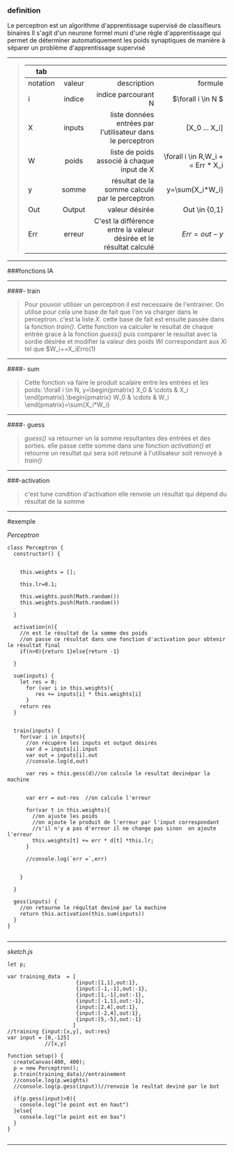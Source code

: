 <div id="def">
    <h3>definition</h3>
<p>Le perceptron est un algorithme d'apprentissage supervisé de classifieurs binaires Il s'agit d'un neurone formel muni d'une règle d'apprentissage qui permet de déterminer automatiquement les poids synaptiques de manière à séparer un problème d'apprentissage supervisé</p>
</div>

---

>|tab||||
>|---------|:----:|----------:|------:|
>|notation|valeur|description|formule|
>|i|indice|indice parcourant N|$\forall i \in N $|
>|X | inputs|liste données entrées par l'utilisateur dans le perceptron|[X_0 ... X_i]|
>|W | poids|liste de poids associé à chaque input de X| \forall i \in R,W_i + = Err * X_i|
>|y | somme|résultat de la somme calculé par le perceptron|y=\sum{X_i*W_i}|
>|Out|Output |valeur  désirée|Out \in  {0,1}|
>|Err|erreur|C'est la différence entre la valeur désirée et le résultat calculé|<Latex>$Err=out-y$</Latex>|

---

###fonctions IA

---

####- train
>Pour pouvoir utiliser un perceptron il est necessaire de l'entrainer. On utilise pour cela une base de fait que l'on va charger dans le perceptron. c'est la liste *X*. cette base de fait est ensuite passée dans la fonction *train()*. 
>Cette fonction va calculer le resultat de chaque entrée grace à la fonction *guess()* puis comparer le resultat avec la sordie désirée et  modifier la valeur des poids *Wi* correspondant aux *Xi* tel que $W_i+=X_i*Err*o(1)

---

####- sum
> Cette fonction va faire le produit scalaire entre les entrées et les poids: \forall i \in N, y=\begin{pmatrix} X_0 & \cdots & X_i \end{pmatrix}.\begin{pmatrix} W_0 & \cdots & W_i \end{pmatrix}=\sum{X_i*W_i}

---

####- guess
>*guess()* va retourner un la somme resultantes des entrées et des sorties. elle passe cette somme dans une fonction *activation()* et retourne un resultat qui sera soit retouné à l'utilisateur soit renvoyé à *train()*

---

###-activation
>c'est tune condition d'activation elle renvoie un résultat qui dépend du résultat de la somme

---

#exemple

*Perceptron*
```
class Perceptron {
  constructor() {

    
    this.weights = [];
    
    this.lr=0.1;

    this.weights.push(Math.random())
    this.weights.push(Math.random())
        
  }
  
  activation(n){
    //n est le résultat de la somme des poids
    //on passe ce résultat dans une fonction d'activation pour obtenir le résultat final
    if(n>0){return 1}else{return -1}
    
  }

  sum(inputs) {
    let res = 0;
      for (var i in this.weights){
         res += inputs[i] * this.weights[i] 
      }
    return res
  }


  train(inputs) {
    for(var i in inputs){
      //on récupère les inputs et output désirés
      var d = inputs[i].input
      var out = inputs[i].out
      //console.log(d,out)
      
      var res = this.gess(d)//on calcule le resultat devinépar la machine
      
      
      var err = out-res  //on calcule l'erreur
      
      for(var t in this.weights){
        //on ajuste les poids
        //on ajoute le produit de l'erreur par l'input correspondant 
        //s'il n'y a pas d'erreur il ne change pas sinon  on ajoute l'erreur
        this.weights[t] += err * d[t] *this.lr;
      }
      
      //console.log(`err =`,err)
      
      
    }

  }

  gess(inputs) {
    //on retourne le réqultat deviné par la machine
    return this.activation(this.sum(inputs))
  }
}


```
---

*sketch.js*

```
let p;

var training_data  = [
                      {input:[1,1],out:1},
                      {input:[-1,-1],out:-1},
                      {input:[1,-1],out:-1},
                      {input:[-1,1],out:-1},
                      {input:[2,4],out:1},
                      {input:[-2,4],out:1},
                      {input:[5,-5],out:-1}
                     ]
//training {input:[x,y], out:res}
var input = [0,-125]
            //[x,y]

function setup() {
  createCanvas(400, 400);
  p = new Perceptron();
  p.train(training_data)//entrainement
  //console.log(p.weights)
  //console.log(p.gess(input))//renvoie le reultat deviné par le bot
 
  if(p.gess(input)>0){
    console.log("le point est en haut")
  }else{
    console.log("le point est en bas")
  }
}


```
---